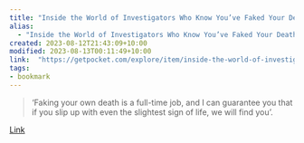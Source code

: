 ```yaml
---
title: "Inside the World of Investigators Who Know You’ve Faked Your Death"
alias:
  - "Inside the World of Investigators Who Know You’ve Faked Your Death"
created: 2023-08-12T21:43:09+10:00
modified: 2023-08-13T00:11:49+10:00
link:  "https://getpocket.com/explore/item/inside-the-world-of-investigators-who-know-you-ve-faked-your-death"
tags:
- bookmark
---
```


> ‘Faking your own death is a full-time job, and I can guarantee you that if you slip up with even the slightest sign of life, we will find you’.

[Link](https://getpocket.com/explore/item/inside-the-world-of-investigators-who-know-you-ve-faked-your-death)